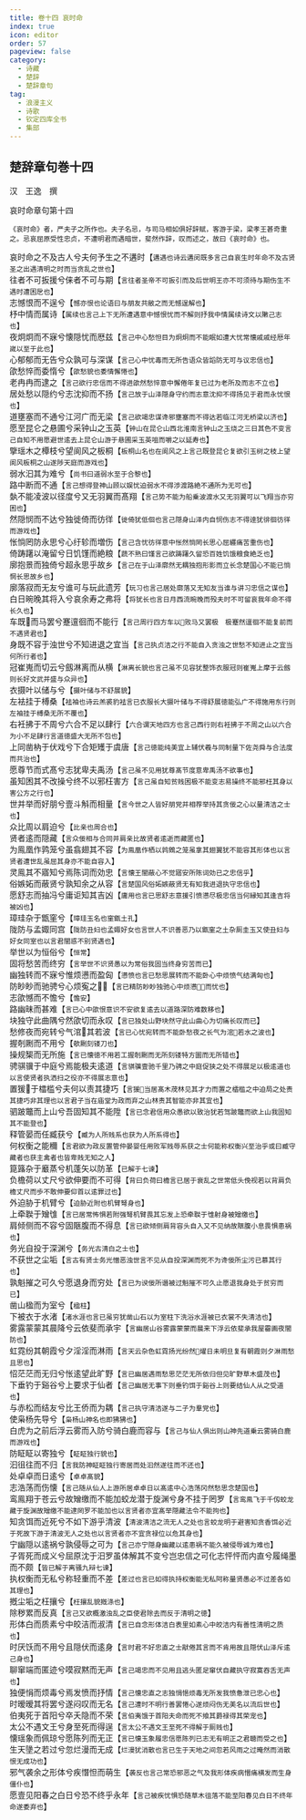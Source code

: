 ```yaml
---
title: 卷十四 哀时命
index: true
icon: editor
order: 57
pageview: false
category:
  - 诗藏
  - 楚辞
  - 楚辞章句
tag:
  - 浪漫主义
  - 诗歌
  - 钦定四库全书
  - 集部
---
```


## 楚辞章句巻十四

汉　王逸　撰  
  
哀时命章句第十四  
  
`《哀时命》者，严夫子之所作也。夫子名忌，与司马相如俱好辞赋，客游于梁，梁孝王甚奇重之。忌哀屈原受性忠贞，不遭明君而遇暗世，斐然作辞，叹而述之，故曰《哀时命》也。`

哀时命之不及古人兮夫何予生之不遘时【`遘遇也诗云遘闵既多言己自哀生时年命不及古贤圣之出遇清明之时而当贪乱之世也`】  
往者不可扳援兮俫者不可与期【`言往者圣帝不可扳引而及后世明王亦不可须待与期伤生不遇时遭困戹也`】  
志憾恨而不逞兮【`憾亦恨也论语曰与朋友共敝之而无憾逞解也`】  
杼中情而属诗【`属续也言己上下无所遭遇意中憾恨忧而不解则抒我中情属续诗文以敶己志也`】  
夜炯炯而不寐兮懐隠忧而厯兹【`言己中心愁怛目为炯炯而不能眠如遭大忧常懐戚戚经厯年嵗以至于此也`】  
心郁郁而无告兮众孰可与深谋【`言己心中忧毒而无所告语众皆謟防无可与议忠信也`】  
欿愁悴而委惰兮【`欿愁貌也委情懈惓也`】  
老冉冉而逮之【`言己欲行忠信而不得进欿然愁悴意中懈倦年复已过为老所及而志不立也`】  
居处愁以隠约兮志沈抑而不扬【`言己放于山泽隠身守约而志意沈抑不得扬见于君而永忧恨也`】  
道壅塞而不通兮江河广而无梁【`言己欲竭忠谋谗邪壅塞而不得达若临江河无桥梁以济也`】  
愿至昆仑之悬圃兮采钟山之玉英【`钟山在昆仑山西北淮南言钟山之玉烧之三日其色不变言己自知不用愿避世逺去上昆仑山游于悬圃采玉英咀而嚼之以延寿也`】  
擥瑶木之橝枝兮望阆风之板桐【`板桐山名也在阆风之上言己既登昆仑复欲引玉树之枝上望阆风板桐之山遂陟天庭而游戏也`】  
弱水汩其为难兮【`尚书曰道弱水至于合黎也`】  
路中断而不通【`言己想得登神山顾以娱忧迫弱水不得渉渡路絶不通所为无可也`】  
埶不能凌波以径度兮又无羽翼而髙翔【`言己势不能为船乗波渡水又无羽翼可以飞翔当亦穷困也`】  
然隠悯而不达兮独徙倚而彷徉【`徙倚犹低佪也言己隠身山泽内自悯伤志不得逹犹徘徊彷徉而游戏也`】  
怅惝罔防永思兮心纡轸而増伤【`言己含忧彷徉意中怅然惝罔长思心屈纒痛苦重伤也`】  
倚踌躇以淹留兮日饥馑而絶粮【`蔬不熟曰馑言己欲踌躇久留恐百姓饥饿粮食絶乏也`】  
廓抱景而独倚兮超永思乎故乡【`言己在于山泽廓然无耦独抱形影而立长念楚国心不能已惝惘长思故乡也`】  
廓落寂而无友兮谁可与玩此遗芳【`玩习也言己居处廓落又无知友当谁与讲习忠信之谋也`】  
白日晼晚其将入兮哀余寿之弗将【`将犹长也言日月西流晼晚而殁夫时不可留哀我年命不得长久也`】  
车既而马罢兮蹇邅徊而不能行【`言己周行四方车以败马又罢极　极蹇然邅徊不能复前而不遇贤君也`】  
身既不容于浊世兮不知进退之宜当【`言己执贞洁之行不能自入贪浊之世愁不知进止之宜当何所行者也`】  
冠崔嵬而切云兮劔淋离而从横【`淋离长貌也言己虽不见容犹整饰衣服冠则崔嵬上摩于云劔则长好文武并盛与众异也`】  
衣摄叶以储与兮【`摄叶储与不舒展貌`】  
左袪挂于榑桑【`袪袖也诗云羔裘豹袪言已衣服长大摄叶储与不得舒展徳能弘广不得施用东行则左袖挂于榑桑无所不覆也`】  
右衽拂于不周兮六合不足以肆行【`六合谓天地四方也言己西行则右衽拂于不周之山以六合为小不足肆行言道徳盛大无所不包也`】  
上同凿枘于伏戏兮下合矩矱于虞唐【`言己徳能纯美宜上辅伏羲与同制量下佐尧舜与合法度而共治也`】  
愿尊节而式髙兮志犹卑夫禹汤【`言己虽不见用犹尊髙节度意卑禹汤不欲事也`】  
虽知困其不改操兮终不以邪枉害方【`言己虽自知贫贱困极不能变志易操终不能邪枉其身以害公方之行也`】  
世并举而好朋兮壹斗斛而相量【`言今世之人皆好朋党并相荐举持其贪佞之心以量清洁之士也`】  
众比周以肩迫兮【`比亲也周合也`】  
贤者逺而隠藏【`言众佞相与合同并肩亲比故贤者逺逝而藏匿也`】  
为鳯凰作鹑笼兮虽翕翅其不容【`为鳯凰作栖以鹑鴳之笼虽拿其翅翼犹不能容其形体也以言贤者遭世乱虽屈其身亦不能自容入`】  
灵鳯其不寤知兮焉陈词而効忠【`言懐王闇蔽心不觉寤安所陈词効已之忠信乎`】  
俗嫉妬而蔽贤兮孰知余之从容【`言楚国风俗妬嫉蔽贤无有知我进退执守忠信也`】  
愿舒志而抽冯兮庸讵知其吉凶【`庸用也言已思舒志意援引愤懑尽极忠信当何縁知其逢吉将被凶也`】  
璋珪杂于甑窐兮【`璋珪玉名也窐甑土孔`】  
陇防与孟娵同宫【`陇防丑妇也孟娵好女也言世人不识善恶乃以甑窐之土杂厠圭玉又使丑妇与好女同室也以言君闇惑不别贤遇也`】  
举世以为恒俗兮【`恒常`】  
固将愁苦而终穷【`言举世不识贤愚以为常俗我固当终身穷苦而已`】  
幽独转而不寐兮惟烦懑而盈匈【`懑愤也言已愁思展转而不能卧心中烦愤气结满匈也`】  
防眇眇而驰骋兮心烦寃之【`言已精防眇眇独驰心中烦懑而忧也`】  
志欿憾而不憺兮【`憺安`】  
路幽昧而甚难【`言已心中欿恨意识不安欲复逺去以道路深防难数移也`】  
块独守此曲隅兮然欿切而永叹【`言已独处山野块然守此山曲心为切痛长叹而已`】  
愁修夜而宛转兮气涫其若波【`言已心忧宛转而不能卧愁夜之长气为涫若水之波也`】  
握剞劂而不用兮【`欹劂刻镂刀也`】  
操规榘而无所施【`言已懐徳不用若工握剞劂而无所刻镂特方圜而无所错也`】  
骋骐骥于中庭兮焉能极夫逺道【`言骐骥壹驰千里乃骋之中庭促狭之处不得展足以极逺道也以言使贤者执洒扫之役亦不得展志意也`】  
置猨于櫺槛兮夫何以责其捷巧【`言猨当居髙木荗林见其才力而置之櫺槛之中迫局之处责其捷巧非其理也以言君子当在庙堂为政而弃之山林责其智能亦非其宜也`】  
驷跛鼈而上山兮吾固知其不能陞【`言已念君信用众愚欲以致治犹若驾跛鼈而欲上山我固知其不能登也`】  
释管晏而任臧获兮【`臧为人所贱系也获为人所系得也`】  
何权衡之能穪【`言君欲为政反置管仲晏婴任用败军贱辱系获之士何能称权衡兴至治乎或曰臧守藏者也获主禽者也皆卑贱无知之人`】  
箟簬杂于黀蒸兮机蓬矢以防革【`已解于七谏`】  
负檐荷以丈尺兮欲伸要而不可得【`背曰负荷曰檐言已居于衰乱之世常低头俛视若以背肩负檐丈尺而歩不敢伸要仰首以逺罪过也`】  
外迫胁于机臂兮【`迫胁近附也机臂弩身也`】  
上牵聫于矰隿【`言已居常怖惧若附强弩机臂畏其忘发上恐牵聫于隿射身被矰缴也`】  
肩倾侧而不容兮固陿腹而不得息【`言已欲倾侧肩背容头自入又不见纳故陿腹小息畏惧患祸也`】  
务光自投于深渊兮【`务光古清白之士也`】  
不获世之尘垢【`言古有贤士务光憎恶浊世言不见从自投深渊而死不为谗佞所尘污已慕其行也`】  
孰魁摧之可久兮愿退身而穷处【`言已为谀佞所谮被过魁摧不可久止愿退我身处于贫穷而已`】  
凿山楹而为室兮【`楹柱`】  
下被衣于水渚【`渚水涯也言已虽穷犹凿山石以为室柱下洗浴水涯被已衣裳不失清洁也`】  
雾露蒙蒙其晨降兮云依斐而承宇【`言幽居山谷雾露蒙蒙而晨来下浮云依斐承我屋霤画夜闇防也`】  
虹霓纷其朝霞兮夕淫淫而淋雨【`言天云杂色虹霓扬光纷然燿日未明旦复有朝霞则夕淋雨愁且思也`】  
怊茫茫而无归兮怅逺望此旷野【`言已幽居遇雨愁思茫茫无所依归但见旷野草木盛茂也`】  
下垂钓于谿谷兮上要求于仙者【`言己幽居无事下则垂钓饵于谿谷上则要结仙人从之受道也`】  
与赤松而结友兮比王侨而为耦【`言己执守清洁遂与二子为羣党也`】  
使枭杨先导兮【`枭杨山神名也即狒狒也`】  
白虎为之前后浮云雾而入防兮骑白鹿而容与【`言己与仙人俱出则山神先道乗云雾骑白鹿而游戏也`】  
防眐眐以寄独兮【`眐眐独行貌也`】  
汩徂往而不归【`言我防神眐眐独行寄居而处汩然遂往而不还也`】  
处卓卓而日逺兮【`卓卓髙貌`】  
志浩荡而伤懐【`言己随从仙人上游所居卓卓日以髙逺中心浩荡冈然愁思念楚国也`】  
鸾鳯翔于苍云兮故矰缴而不能加蛟龙潜于旋渊兮身不挂于罔罗【`言鸾鳯飞于千仭蛟龙藏于旋渊故矰缴不能逮罔罗不能加也以言贤者亦宜髙举隠藏法令不能拘也`】  
知贪饵而近死兮不如下游乎清波【`清波清洁之流无人之处也言蛟龙明于避害知贪香饵必近于死故下游于清波无人之处也以言贤者亦不宜贪禄位以危其身也`】  
宁幽隠以逺祸兮孰侵辱之可为【`言己亦宁隠身幽藏以逺患祸不能久被侵辱诚为难也`】  
子胥死而成义兮屈原沈于汨罗虽体解其不变兮岂忠信之可化志怦怦而内直兮履绳墨而不颇【`皆已解于离骚九辩七谏`】  
执权衡而无私兮称轻重而不差【`差过也言已如得执持权衡能无私阿称量贤愚必不过差各如其理也`】  
摡尘垢之枉攘兮【`枉攘乱貌摡涤也`】  
除秽累而反真【`言己又欲概激浊乱之臣使君除去而反于清明之徳`】  
形体白而质素兮中皎洁而淑清【`言已自念形体洁白表里如素心中皎洁内有善性清明之质也`】  
时厌饫而不用兮且隠伏而逺身【`言时君不好忠直之士猒倦其言而不肯用故且隠伏山泽斥逺己身也`】  
聊窜端而匿迹兮嗼寂黙而无声【`言己竭忠而不见用且逃头匿足窜伏自藏执守寂寞吞舌无声也`】  
独便悁而烦毒兮焉发愤而抒情【`言己懐忠直之志独悁悒烦毒无所发我愤惫泄已忠心也`】  
时暧暧其将罢兮遂闷叹而无名【`言己遭时不明行善罢惓心遂烦闷伤无美名以流后世也`】  
伯夷死于首阳兮卒夭隐而不荣【`言伯夷饿于首阳夫命而死不飨其爵禄得其荣宠也`】  
太公不遇文王兮身至死而得逞【`言太公不遇文王至死不得解于厠贱也`】  
懐瑶象而佩琼兮愿陈列而无正【`言已懐玉象履忠信愿陈列已志无有明正之君聴而受之也`】  
生天墬之若过兮忽烂漫而无成【`烂漫犹消散也言已生于天地之间忽若风雨之过晻然而消散恨无成功也`】  
邪气袭余之形体兮疾憯怛而萌生【`袭反也言己常恐邪恶之气及我形体疾病憯痛横发而生身僵仆也`】  
愿壹见阳春之白日兮恐不终乎永年【`言己被疾忧惧恐随草木徂落不能至阳春见白日不终年命遂委弃也`】  



